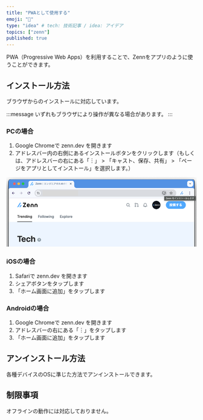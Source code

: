 ```yaml
---
title: "PWAとして使用する"
emoji: "📱"
type: "idea" # tech: 技術記事 / idea: アイデア
topics: ["zenn"]
published: true
---
```


PWA（Progressive Web Apps）を利用することで、Zennをアプリのように使うことができます。

## インストール方法

ブラウザからのインストールに対応しています。

:::message
いずれもブラウザにより操作が異なる場合があります。
:::

### PCの場合

1. Google Chromeで zenn.dev を開きます
2. アドレスバー内の右側にあるインストールボタンをクリックします（もしくは、アドレスバーの右にある「︙」 > 「キャスト、保存、共有」 > 「ページをアプリとしてインストール」を選択します。）

![](/images/articles/how-to-use-pwa.md/pc-chrome.png)

### iOSの場合

1. Safariで zenn.dev を開きます
2. シェアボタンをタップします
3. 「ホーム画面に追加」をタップします

### Androidの場合

1. Google Chromeで zenn.dev を開きます
2. アドレスバーの右にある「︙」をタップします
3. 「ホーム画面に追加」をタップします

## アンインストール方法

各種デバイスのOSに準じた方法でアンインストールできます。

## 制限事項

オフラインの動作には対応しておりません。

